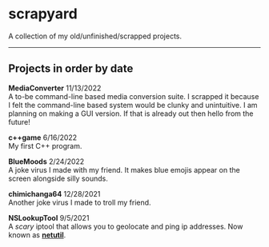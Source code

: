 # scrapyard
A collection of my old/unfinished/scrapped projects.

---

## **Projects in order by date**

**MediaConverter** 11/13/2022 \
A to-be command-line based media conversion suite. I scrapped it because I felt the command-line based system would be clunky and unintuitive. I am planning on making a GUI version. If that is already out then hello from the future!

**c++game** 6/16/2022 \
My first C++ program.

**BlueMoods** 2/24/2022 \
A joke virus I made with my friend. It makes blue emojis appear on the screen alongside silly sounds.

**chimichanga64** 12/28/2021 \
Another joke virus I made to troll my friend.

**NSLookupTool** 9/5/2021 \
A *scary* iptool that allows you to geolocate and ping ip addresses. Now known as [**netutil**](https://github.com/o7q/netutil).